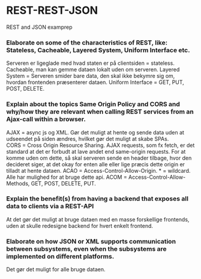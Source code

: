 # REST-REST-JSON
REST and JSON examprep
### Elaborate on some of the characteristics of REST, like: Stateless, Cacheable, Layered System, Uniform Interface etc.
Serveren er ligeglade med hvad staten er på clientsiden = stateless. Cacheable, man kan gemme dataen lokalt uden om serveren. Layered System = Serveren smider bare data, den skal ikke bekymre sig om, hvordan frontenden præsenterer dataen. Uniform Interface = GET, PUT, POST, DELETE.
### Explain about the topics Same Origin Policy and CORS and why/how they are relevant when calling REST services from an Ajax-call within a browser.
AJAX = async js og XML. Gør det muligt at hente og sende data uden at udseendet på siden ændres, hvilket gør det muligt at skabe SPAs.<br>
CORS = Cross Origin Resource Sharing. AJAX requests, som fx fetch, er det standard at det er forbudt at lave andet end same-origin requests. For at komme uden om dette, så skal serveren sende en header tilbage, hvor den decideret siger, at det okay for enten alle eller lige præcis dette origin er tilladt at hente dataen. ACAO = Access-Control-Allow-Origin. * = wildcard. Alle har mulighed for at bruge dette api. ACOM = Access-Control-Allow-Methods, GET, POST, DELETE, PUT.
### Explain the benefit(s) from having a backend that exposes all data to clients via a REST-API
At det gør det muligt at bruge dataen med en masse forskellige frontends, uden at skulle redesigne backend for hvert enkelt frontend.
### Elaborate on how JSON or XML supports communication between subsystems, even when the subsystems are implemented on different platforms. 
Det gør det muligt for alle bruge dataen.

